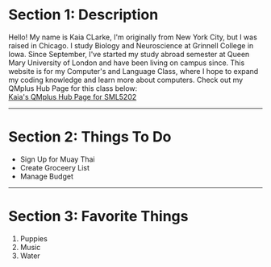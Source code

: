 <h1>Section 1: Description</h1>

<p>Hello! My name is Kaia CLarke, I'm originally from New York City, but I was raised in Chicago. I study Biology and Neuroscience at Grinnell College in Iowa. Since September, I've started my study abroad semester at Queen Mary University of London and have been living on campus since. This website is for my Computer's and Language Class, where I hope to expand my coding knowledge and learn more about computers. Check out my QMplus Hub Page for this class below:<br>
<a
   href="https://hub.qmplus.qmul.ac.uk/view/view.php?profile=kaia-clarke&page=sml5202-kaia-s-page"> Kaia's QMplus Hub Page for SML5202</a> </p>
<hr>
<h1>Section 2: Things To Do</h1>
<ul>
  <li>Sign Up for Muay Thai</li>
  <li>Create Groceery List</li>
  <li>Manage Budget</li>
 </ul>
<hr>
<h1>Section 3: Favorite Things</h1>
<ol>
   <li>Puppies</li>
  <li>Music</li>
  <li>Water</li>
  </ol>
